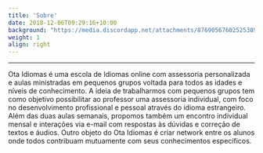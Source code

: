 ```yaml
---
title: 'Sobre'
date: 2018-12-06T09:29:16+10:00
background: "https://media.discordapp.net/attachments/876905676025253899/876908067734822972/pilha-de-livros-pastel-coloridos-em-uma-prateleira-na-biblioteca-os-raios-do-sol-caem-nos-livros-atr.png"
weight: 1
align: right
---
```

---
Ota Idiomas é uma escola de Idiomas online com assessoria personalizada e aulas ministradas em pequenos grupos voltada para todos as idades e níveis de conhecimento. A ideia de trabalharmos com pequenos grupos tem como objetivo possibilitar ao professor uma assessoria individual, com foco no desenvolvimento profissional e pessoal através do idioma estrangeiro. Além das duas aulas semanais, propomos também um encontro individual mensal e interações via e-mail com respostas às dúvidas e correção de textos e áudios. Outro objeto do Ota Idiomas é criar network entre os alunos onde todos contribuam mutuamente com seus conhecimentos específicos.